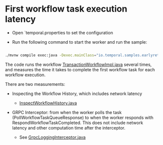 # First workflow task execution latency 

- Open `temporal.properties to set the configuration

- Run the following command to start the worker and run the sample:

```bash

./mvnw compile exec:java -Dexec.mainClass="io.temporal.samples.earlyreturn.EarlyReturnRunner" 

```

The code runs the workflow [TransactionWorkflowImpl.java](src/main/java/io/temporal/samples/earlyreturn/TransactionWorkflowImpl.java) several times, 
and measures the time it takes to complete the first workflow task for each workflow execution.

There are two measurements:
- Inspecting the Workflow History, which includes network latency
  - [InspectWorkflowHistory.java](src/main/java/io/temporal/samples/earlyreturn/InspectWorkflowHistory.java)

- GRPC Interceptor: from when the worker polls the task (PollWorkflowTaskQueueResponse) to when the worker responds with RespondWorkflowTaskCompleted.
This does not include network latency and other computation time after the interceptor.
  - See [GrpcLoggingInterceptor.java](src/main/java/io/temporal/samples/earlyreturn/GrpcLoggingInterceptor.java)
  